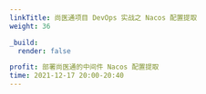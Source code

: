 ```yaml
---
linkTitle: 尚医通项目 DevOps 实战之 Nacos 配置提取
weight: 36

_build:
  render: false

profit: 部署尚医通的中间件 Nacos 配置提取
time: 2021-12-17 20:00-20:40
---
```

